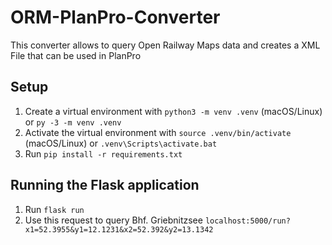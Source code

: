 # ORM-PlanPro-Converter
This converter allows to query Open Railway Maps data and creates a XML File that can be used in PlanPro

## Setup
1. Create a virtual environment with `python3 -m venv .venv` (macOS/Linux) or `py -3 -m venv .venv`
2. Activate the virtual environment with `source .venv/bin/activate` (macOS/Linux) or `.venv\Scripts\activate.bat`
3. Run `pip install -r requirements.txt`

## Running the Flask application
1. Run `flask run`
2. Use this request to query Bhf. Griebnitzsee `localhost:5000/run?x1=52.3955&y1=12.1231&x2=52.392&y2=13.1342`